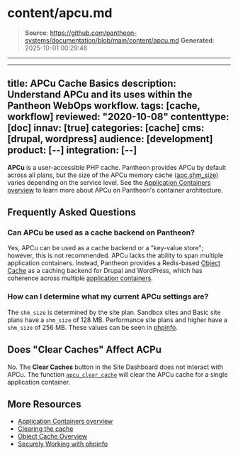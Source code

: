 # content/apcu.md

> **Source**: https://github.com/pantheon-systems/documentation/blob/main/content/apcu.md
> **Generated**: 2025-10-01 00:29:48

---

---
title: APCu Cache Basics
description: Understand APCu and its uses within the Pantheon WebOps workflow.
tags: [cache, workflow]
reviewed: "2020-10-08"
contenttype: [doc]
innav: [true]
categories: [cache]
cms: [drupal, wordpress]
audience: [development]
product: [--]
integration: [--]
---

**APCu** is a user-accessible PHP cache. Pantheon provides APCu by default across all plans, but the size of the APCu memory cache ([apc.shm_size](https://www.php.net/manual/en/apcu.configuration.php#ini.apcu.shm-size)) varies depending on the service level. See the [Application Containers overview](/application-containers) to learn more about APCu on Pantheon's container architecture.

## Frequently Asked Questions

### Can APCu be used as a cache backend on Pantheon?

Yes, APCu can be used as a cache backend or a "key-value store"; however, this is not recommended. APCu lacks the ability to span multiple application containers. Instead, Pantheon provides a Redis-based [Object Cache](/object-cache) as a caching backend for Drupal and WordPress, which has coherence across multiple [application containers](/application-containers).

### How can I determine what my current APCu settings are?


The `shm_size` is determined by the site plan. Sandbox sites and Basic site plans have a `shm_size` of 128 MB. Performance site plans and higher have a `shm_size` of 256 MB. These values can be seen in [phpinfo](/guides/secure-development/phpinfo).

## Does "Clear Caches" Affect ACPu

No. The **Clear Caches** button in the Site Dashboard does not interact with APCu. The function [`apcu_clear_cache`](https://www.php.net/manual/en/function.apcu-clear-cache.php) will clear the APCu cache for a single application container.

## More Resources

- [Application Containers overview](/application-containers)
- [Clearing the cache](/clear-caches)
- [Object Cache Overview](/object-cache)
- [Securely Working with phpinfo](/guides/secure-development/phpinfo)
